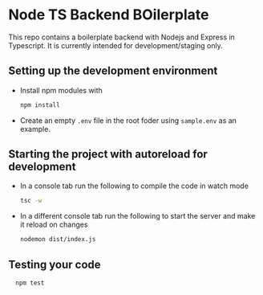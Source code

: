# Node TS Backend BOilerplate

This repo contains a boilerplate backend with Nodejs and Express in Typescript.
It is currently intended for development/staging only.

## Setting up the development environment

- Install npm modules with

  ```bash
  npm install
  ```

- Create an empty `.env` file in the root foder using `sample.env` as an example.

## Starting the project with autoreload for development

- In a console tab run the following to compile the code in watch mode

  ```bash
  tsc -w
  ```

- In a different console tab run the following to start the server and make it reload on changes

  ```bash
  nodemon dist/index.js
  ```

## Testing your code

```bash
  npm test
```

